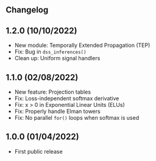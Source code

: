 ## Changelog

## 1.2.0 (10/10/2022)

- New module: Temporally Extended Propagation (TEP)
- Fix: Bug in `dss_inferences()`
- Clean up: Uniform signal handlers

## 1.1.0 (02/08/2022)

- New feature: Projection tables
- Fix: Loss-independent softmax derivative
- Fix: x > 0 in Exponential Linear Units (ELUs)
- Fix: Properly handle Elman towers
- Fix: No parallel `for()` loops when softmax is used

## 1.0.0 (01/04/2022)

- First public release
